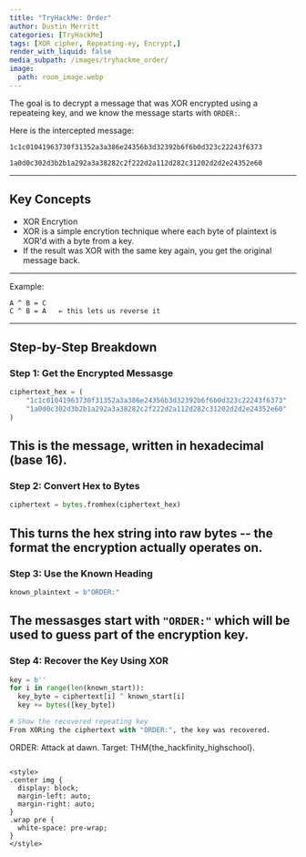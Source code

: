 ```yaml
---
title: "TryHackMe: Order"
author: Dustin Merritt
categories: [TryHackMe]
tags: [XOR cipher, Repeating-ey, Encrypt,]
render_with_liquid: false
media_subpath: /images/tryhackme_order/
image:
  path: room_image.webp
---
```


The goal is to decrypt a message that was XOR encrypted using a repeateing key, and we know the message starts with `ORDER:`.

Here is the intercepted message:

`1c1c01041963730f31352a3a386e24356b3d32392b6f6b0d323c22243f6373`

`1a0d0c302d3b2b1a292a3a38282c2f222d2a112d282c31202d2d2e24352e60`

---

## Key Concepts
- XOR Encrytion
- XOR is a simple encrytion technique where each byte of plaintext is XOR'd with a byte from a key.
- If the result was XOR with the same key again, you get the original message back.
---
Example:
```
A ^ B = C
C ^ B = A   ← this lets us reverse it
```
---
## Step-by-Step Breakdown
### Step 1: Get the Encrypted Messasge
```python
ciphertext_hex = (
    "1c1c01041963730f31352a3a386e24356b3d32392b6f6b0d323c22243f6373"
    "1a0d0c302d3b2b1a292a3a38282c2f222d2a112d282c31202d2d2e24352e60"
)
```
This is the message, written in hexadecimal (base 16).
---
### Step 2: Convert Hex to Bytes
```python
ciphertext = bytes.fromhex(ciphertext_hex)
```
This turns the hex string into raw bytes -- the format the encryption actually operates on.
---
### Step 3: Use the Known Heading
```python
known_plaintext = b"ORDER:"
```
The messasges start with `"ORDER:"` which will be used to guess part of the encryption key.
---
### Step 4: Recover the Key Using XOR
```python
key = b''
for i in range(len(known_start)):
  key_byte = ciphertext[i] ^ known_start[i]
  key += bytes([key_byte])

# Show the recovered repeating key
From XORing the ciphertext with "ORDER:", the key was recovered.
```
ORDER: Attack at dawn. Target: THM{the_hackfinity_highschool}.
```

<style>
.center img {
  display: block;
  margin-left: auto;
  margin-right: auto;
}
.wrap pre {
  white-space: pre-wrap;
}
</style>
